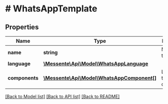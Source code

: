 # # WhatsAppTemplate

## Properties

Name | Type | Description | Notes
------------ | ------------- | ------------- | -------------
**name** | **string** | Name of the template |
**language** | [**\Messente\Api\Model\WhatsAppLanguage**](WhatsAppLanguage.md) |  |
**components** | [**\Messente\Api\Model\WhatsAppComponent[]**](WhatsAppComponent.md) | List of template components |

[[Back to Model list]](../../README.md#models) [[Back to API list]](../../README.md#endpoints) [[Back to README]](../../README.md)

